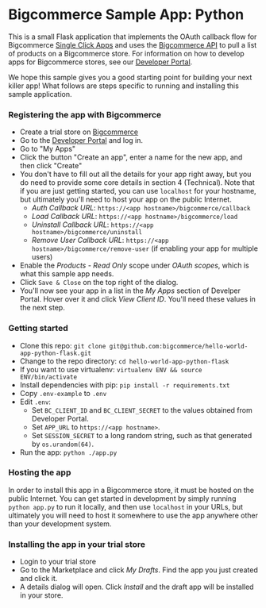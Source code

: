 # Bigcommerce Sample App: Python
This is a small Flask application that implements the OAuth callback flow for Bigcommerce [Single Click Apps][single_click_apps]
and uses the [Bigcommerce API][api_client] to pull a list of products on a Bigcommerce store. For information on how to develop apps
for Bigcommerce stores, see our [Developer Portal][devportal].

We hope this sample gives you a good starting point for building your next killer app! What follows are steps specific
to running and installing this sample application.

### Registering the app with Bigcommerce
* Create a trial store on [Bigcommerce](https://www.bigcommerce.com/)
* Go to the [Developer Portal][devportal] and log in.
* Go to "My Apps"
* Click the button "Create an app", enter a name for the new app, and then click "Create"
* You don't have to fill out all the details for your app right away, but you do need
to provide some core details in section 4 (Technical). Note that if you are just getting
started, you can use `localhost` for your hostname, but ultimately you'll need to host your
app on the public Internet.
  * _Auth Callback URL_: `https://<app hostname>/bigcommerce/callback`
  * _Load Callback URL_: `https://<app hostname>/bigcommerce/load`
  * _Uninstall Callback URL_: `https://<app hostname>/bigcommerce/uninstall`
  * _Remove User Callback URL_: `https://<app hostname>/bigcommerce/remove-user` (if enabling your app for multiple users)
* Enable the _Products - Read Only_ scope under _OAuth scopes_, which is what this sample app needs.
* Click `Save & Close` on the top right of the dialog.
* You'll now see your app in a list in the _My Apps_ section of Develper Portal. Hover over it and click
_View Client ID_. You'll need these values in the next step.

### Getting started
* Clone this repo: `git clone git@github.com:bigcommerce/hello-world-app-python-flask.git`
* Change to the repo directory: `cd hello-world-app-python-flask`
* If you want to use virtualenv: `virtualenv ENV && source ENV/bin/activate`
* Install dependencies with pip: `pip install -r requirements.txt`
* Copy `.env-example` to `.env`
* Edit `.env`:
  * Set `BC_CLIENT_ID` and `BC_CLIENT_SECRET` to the values obtained from Developer Portal.
  * Set `APP_URL` to `https://<app hostname>`.
  * Set `SESSION_SECRET` to a long random string, such as that generated by `os.urandom(64)`.
* Run the app: `python ./app.py`

### Hosting the app
In order to install this app in a Bigcommerce store, it must be hosted on the public Internet. You can get started in development
by simply running `python app.py` to run it locally, and then use `localhost` in your URLs, but ultimately you will need to host
it somewhere to use the app anywhere other than your development system.

### Installing the app in your trial store
* Login to your trial store
* Go to the Marketplace and click _My Drafts_. Find the app you just created and click it.
* A details dialog will open. Click _Install_ and the draft app will be installed in your store.

[single_click_apps]: https://developer.bigcommerce.com/api/using-oauth-intro
[api_client]: https://pypi.python.org/pypi/bigcommerce
[devportal]: https://developer.bigcommerce.com

